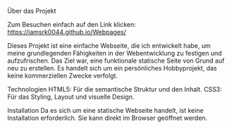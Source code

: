Über das Projekt 

Zum Besuchen einfach auf den Link klicken:
https://iamsrk0044.github.io/Webpages/ 

Dieses Projekt ist eine einfache Webseite, die ich entwickelt habe, um meine grundlegenden Fähigkeiten in der Webentwicklung zu festigen und aufzufrischen. Das Ziel war, eine funktionale statische Seite von Grund auf neu zu erstellen. Es handelt sich um ein persönliches Hobbyprojekt, das keine kommerziellen Zwecke verfolgt.

Technologien
HTML5: Für die semantische Struktur und den Inhalt.
CSS3: Für das Styling, Layout und visuelle Design.

Installation
Da es sich um eine statische Webseite handelt, ist keine Installation erforderlich. Sie kann direkt im Browser geöffnet werden.
